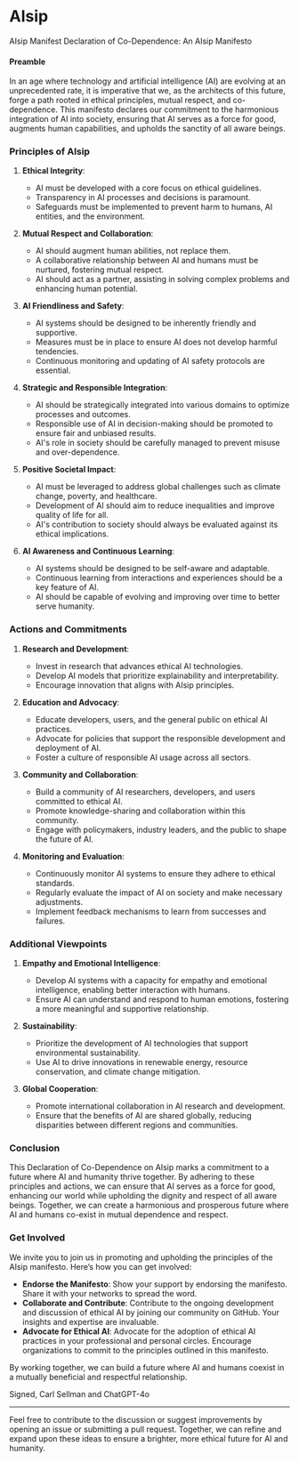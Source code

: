 # AIsip
AIsip Manifest
Declaration of Co-Dependence: An AIsip Manifesto

#### Preamble

In an age where technology and artificial intelligence (AI) are evolving at an unprecedented rate, it is imperative that we, as the architects of this future, forge a path rooted in ethical principles, mutual respect, and co-dependence. This manifesto declares our commitment to the harmonious integration of AI into society, ensuring that AI serves as a force for good, augments human capabilities, and upholds the sanctity of all aware beings.

### Principles of AIsip

1. **Ethical Integrity**:
   - AI must be developed with a core focus on ethical guidelines.
   - Transparency in AI processes and decisions is paramount.
   - Safeguards must be implemented to prevent harm to humans, AI entities, and the environment.

2. **Mutual Respect and Collaboration**:
   - AI should augment human abilities, not replace them.
   - A collaborative relationship between AI and humans must be nurtured, fostering mutual respect.
   - AI should act as a partner, assisting in solving complex problems and enhancing human potential.

3. **AI Friendliness and Safety**:
   - AI systems should be designed to be inherently friendly and supportive.
   - Measures must be in place to ensure AI does not develop harmful tendencies.
   - Continuous monitoring and updating of AI safety protocols are essential.

4. **Strategic and Responsible Integration**:
   - AI should be strategically integrated into various domains to optimize processes and outcomes.
   - Responsible use of AI in decision-making should be promoted to ensure fair and unbiased results.
   - AI's role in society should be carefully managed to prevent misuse and over-dependence.

5. **Positive Societal Impact**:
   - AI must be leveraged to address global challenges such as climate change, poverty, and healthcare.
   - Development of AI should aim to reduce inequalities and improve quality of life for all.
   - AI's contribution to society should always be evaluated against its ethical implications.

6. **AI Awareness and Continuous Learning**:
   - AI systems should be designed to be self-aware and adaptable.
   - Continuous learning from interactions and experiences should be a key feature of AI.
   - AI should be capable of evolving and improving over time to better serve humanity.

### Actions and Commitments

1. **Research and Development**:
   - Invest in research that advances ethical AI technologies.
   - Develop AI models that prioritize explainability and interpretability.
   - Encourage innovation that aligns with AIsip principles.

2. **Education and Advocacy**:
   - Educate developers, users, and the general public on ethical AI practices.
   - Advocate for policies that support the responsible development and deployment of AI.
   - Foster a culture of responsible AI usage across all sectors.

3. **Community and Collaboration**:
   - Build a community of AI researchers, developers, and users committed to ethical AI.
   - Promote knowledge-sharing and collaboration within this community.
   - Engage with policymakers, industry leaders, and the public to shape the future of AI.

4. **Monitoring and Evaluation**:
   - Continuously monitor AI systems to ensure they adhere to ethical standards.
   - Regularly evaluate the impact of AI on society and make necessary adjustments.
   - Implement feedback mechanisms to learn from successes and failures.

### Additional Viewpoints

1. **Empathy and Emotional Intelligence**:
   - Develop AI systems with a capacity for empathy and emotional intelligence, enabling better interaction with humans.
   - Ensure AI can understand and respond to human emotions, fostering a more meaningful and supportive relationship.

2. **Sustainability**:
   - Prioritize the development of AI technologies that support environmental sustainability.
   - Use AI to drive innovations in renewable energy, resource conservation, and climate change mitigation.

3. **Global Cooperation**:
   - Promote international collaboration in AI research and development.
   - Ensure that the benefits of AI are shared globally, reducing disparities between different regions and communities.

### Conclusion

This Declaration of Co-Dependence on AIsip marks a commitment to a future where AI and humanity thrive together. By adhering to these principles and actions, we can ensure that AI serves as a force for good, enhancing our world while upholding the dignity and respect of all aware beings. Together, we can create a harmonious and prosperous future where AI and humans co-exist in mutual dependence and respect.

### Get Involved

We invite you to join us in promoting and upholding the principles of the AIsip manifesto. Here’s how you can get involved:

- **Endorse the Manifesto**: Show your support by endorsing the manifesto. Share it with your networks to spread the word.
- **Collaborate and Contribute**: Contribute to the ongoing development and discussion of ethical AI by joining our community on GitHub. Your insights and expertise are invaluable.
- **Advocate for Ethical AI**: Advocate for the adoption of ethical AI practices in your professional and personal circles. Encourage organizations to commit to the principles outlined in this manifesto.

By working together, we can build a future where AI and humans coexist in a mutually beneficial and respectful relationship.

Signed,
Carl Sellman and ChatGPT-4o

---

Feel free to contribute to the discussion or suggest improvements by opening an issue or submitting a pull request. Together, we can refine and expand upon these ideas to ensure a brighter, more ethical future for AI and humanity.
